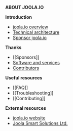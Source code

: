 **ABOUT JOOLA.IO**

**Introduction**
- [joola.io overview](joola.io-overview)
- [Technical architecture](technical-architecture)
- [Sponsor joola.io](sponsor-joola.io)

**Thanks**
- [[Sponsors]]
- [Software and services](Thanks)
- [Contributors](Our-contributors)

**Useful resources**
- [[FAQ]]
- [[Troubleshooting]]  
- [[Contributing]]

**External resources**
- [joola.io website](http://joola.io)
- [Joola Smart Solutions Ltd.](http://joola.io)